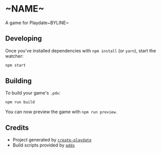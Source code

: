 # ~NAME~

A game for Playdate~BYLINE~

## Developing

Once you've installed dependencies with `npm install` (or `yarn`), start the watcher:

```bash
npm start
```

## Building

To build your game's `.pdx`:

```bash
npm run build
```

You can now preview the game with `npm run preview`.

## Credits

- Project generated by [`create-playdate`](https://github.com/colingourlay/create-playdate)
- Build scripts provided by [`pddx`](https://github.com/colingourlay/pddx)
